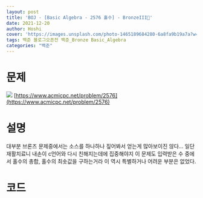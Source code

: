 ```yaml
---
layout: post
title: 'BOJ - [Basic Algebra - 2576 홀수] - BronzeIII🥉'
date: 2021-12-20
author: Hoshi
cover: 'https://images.unsplash.com/photo-1465189684280-6a8fa9b19a7a?w=1600&q=900'
tags: 백준 블로그오픈전 백준_Bronze Basic_Algebra
categories: "백준"
---
```

# 문제
![]({{site.url}}/assets/img/posts_img/2576.png)
[https://www.acmicpc.net/problem/2576](https://www.acmicpc.net/problem/2576)

# 설명
대부분 브론즈 문제중에서는 소스를 하나하나 짚어봐서 얻는게 많아보이진 않다... 일단 재활치료니 내손이 c언어와 다시 친해지는데에 집중해야지 이 문제도 입력받은 수 중에서 홀수의 총합, 홀수의 최솟값을 구하는거라 이 역시 특별하거나 어려운 부분은 없었다.

# 코드

```c

```
